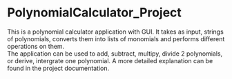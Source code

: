 # PolynomialCalculator_Project

This is a polynomial calculator application with GUI. It takes as input, strings of polynomials, converts them into lists of monomials and performs different operations on them.<br>
The application can be used to add, subtract, multipy, divide 2 polynomials, or derive, intergrate one polynomial.
A more detailed explanation can be found in the project documentation.
